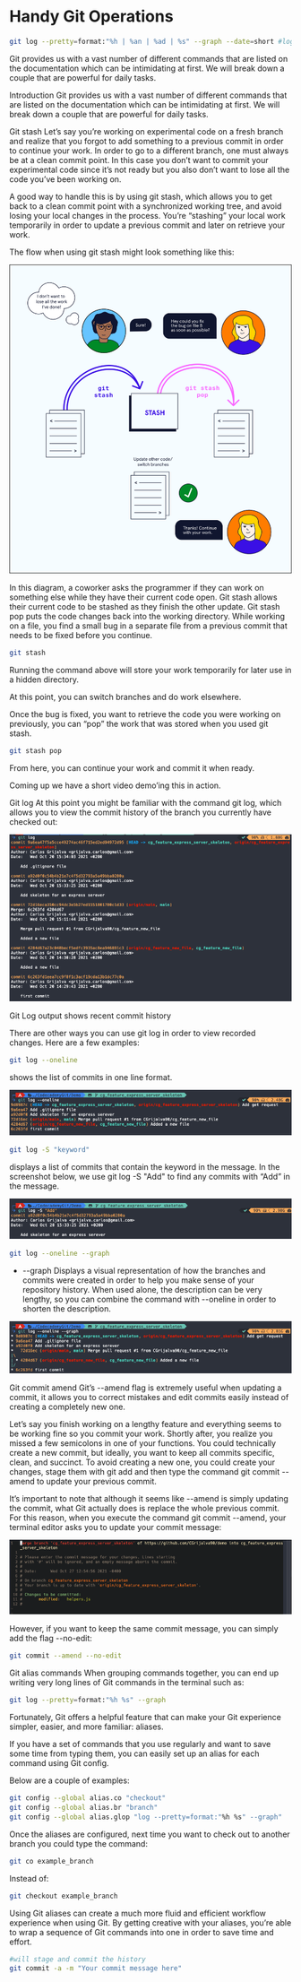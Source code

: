 # Handy Git Operations

```bash
git log --pretty=format:"%h | %an | %ad | %s" --graph --date=short #log in a table

```

Git provides us with a vast number of different commands that are listed on the documentation which can be intimidating at first. We will break down a couple that are powerful for daily tasks.

Introduction
Git provides us with a vast number of different commands that are listed on the documentation which can be intimidating at first. We will break down a couple that are powerful for daily tasks.

Git stash
Let’s say you’re working on experimental code on a fresh branch and realize that you forgot to add something to a previous commit in order to continue your work. In order to go to a different branch, one must always be at a clean commit point. In this case you don’t want to commit your experimental code since it’s not ready but you also don’t want to lose all the code you’ve been working on.

A good way to handle this is by using git stash, which allows you to get back to a clean commit point with a synchronized working tree, and avoid losing your local changes in the process. You’re “stashing” your local work temporarily in order to update a previous commit and later on retrieve your work.

The flow when using git stash might look something like this:

![Git Stash Pop Diagram](git-stash-pop-diagram.svg)

In this diagram, a coworker asks the programmer if they can work on something else while they have their current code open. Git stash allows their current code to be stashed as they finish the other update. Git stash pop puts the code changes back into the working directory.
While working on a file, you find a small bug in a separate file from a previous commit that needs to be fixed before you continue.

``` bash
git stash
```

Running the command above will store your work temporarily for later use in a hidden directory.

At this point, you can switch branches and do work elsewhere.

Once the bug is fixed, you want to retrieve the code you were working on previously, you can “pop” the work that was stored when you used git stash.

```bash
git stash pop
```

From here, you can continue your work and commit it when ready.

Coming up we have a short video demo’ing this in action.

Git log
At this point you might be familiar with the command git log, which allows you to view the commit history of the branch you currently have checked out:

![git-log](git-log.png)

Git Log output shows recent commit history

There are other ways you can use git log in order to view recorded changes. Here are a few examples:

```bash
git log --oneline 
```

shows the list of commits in one line format.

![Git Log online output shows recent commit history all in one line](git-log-oneline-2.png)

```bash
git log -S "keyword" 
```

displays a list of commits that contain the keyword in the message. In the screenshot below, we use git log -S "Add" to find any commits with “Add” in the message.

![In the screenshot, the output of `git log -S "Add"` finds a commit with "Add" in the message.](git-log-S.png)

```bash
git log --oneline --graph 
```

- --graph Displays a visual representation of how the branches and commits were created in order to help you make sense of your repository history. When used alone, the description can be very lengthy, so you can combine the command with --oneline in order to shorten the description.

![Git log --online --graph outputs a graphical representation of commits, showing where branches were created earlier and merged.](git-log-oneline-graph.png)

Git commit amend
Git’s --amend flag is extremely useful when updating a commit, it allows you to correct mistakes and edit commits easily instead of creating a completely new one.

Let’s say you finish working on a lengthy feature and everything seems to be working fine so you commit your work. Shortly after, you realize you missed a few semicolons in one of your functions. You could technically create a new commit, but ideally, you want to keep all commits specific, clean, and succinct. To avoid creating a new one, you could create your changes, stage them with git add and then type the command git commit --amend to update your previous commit.

It’s important to note that although it seems like --amend is simply updating the commit, what Git actually does is replace the whole previous commit. For this reason, when you execute the command git commit --amend, your terminal editor asks you to update your commit message:

![git-amend](git-commit-amend.png)

However, if you want to keep the same commit message, you can simply add the flag --no-edit:

```bash
git commit --amend --no-edit
```

Git alias commands
When grouping commands together, you can end up writing very long lines of Git commands in the terminal such as:

```bash
git log --pretty=format:"%h %s" --graph
```

Fortunately, Git offers a helpful feature that can make your Git experience simpler, easier, and more familiar: aliases.

If you have a set of commands that you use regularly and want to save some time from typing them, you can easily set up an alias for each command using Git config.

Below are a couple of examples:

```bash
git config --global alias.co "checkout"
git config --global alias.br "branch"
git config --global alias.glop "log --pretty=format:"%h %s" --graph"
```

Once the aliases are configured, next time you want to check out to another branch you could type the command:

```bash
git co example_branch
```

Instead of:

```bash
git checkout example_branch
```

Using Git aliases can create a much more fluid and efficient workflow experience when using Git. By getting creative with your aliases, you’re able to wrap a sequence of Git commands into one in order to save time and effort.

```bash
#will stage and commit the history
git commit -a -m "Your commit message here"

```
